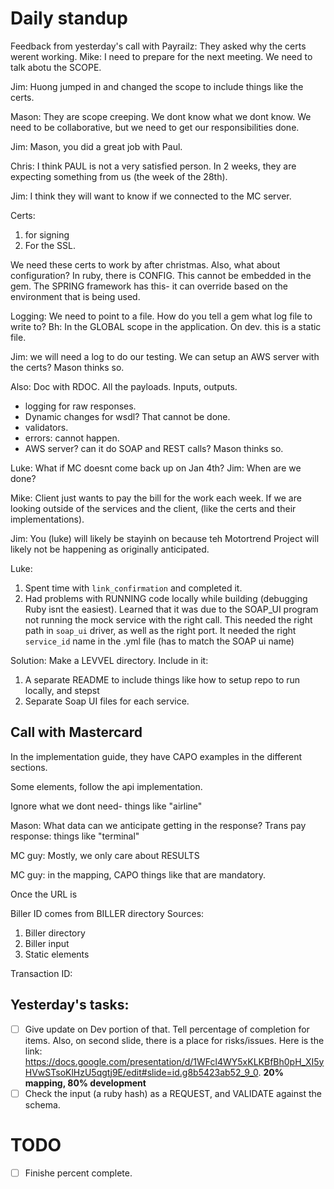# Daily standup

Feedback from yesterday's call with Payrailz:
They asked why the certs werent working.
Mike: I need to prepare for the next meeting. We need to talk abotu the SCOPE.

Jim: Huong jumped in and changed the scope to include things like the certs.

Mason: They are scope creeping. We dont know what we dont know. We need to be collaborative, but we need to get our responsibilities done.

Jim: Mason, you did a great job with Paul.

Chris: I think PAUL is not a very satisfied person. In 2 weeks, they are expecting something from us (the week of the 28th).

Jim: I think they will want to know if we connected to the MC server.

Certs:
1. for signing
2. For the SSL.

We need these certs to work by after christmas.
Also, what about configuration? In ruby, there is CONFIG. This cannot be embedded in the gem.
The SPRING framework has this- it can override based on the environment that is being used.

Logging: We need to point to a file.
How do you tell a gem what log file to write to?
Bh: In the GLOBAL scope in the application. On dev. this is a static file.

Jim: we will need a log to do our testing.
We can setup an AWS server with the certs? Mason thinks so.

Also: Doc with RDOC. All the payloads. Inputs, outputs.
- logging for raw responses.
- Dynamic changes for wsdl? That cannot be done.
- validators.
- errors: cannot happen.
- AWS server? can it do SOAP and REST calls? Mason thinks so.

Luke: What if MC doesnt come back up on Jan 4th?
Jim: When are we done?

Mike: Client just wants to pay the bill for the work each week.
If we are looking outside of the services and the client, (like the certs and their implementations).

Jim: You (luke) will likely be stayinh on because teh Motortrend Project will likely not be happening as originally anticipated.


Luke:
1. Spent time with `link_confirmation` and completed it.
2. Had problems with RUNNING code locally while building (debugging Ruby isnt the easiest). Learned that it was due to the SOAP_UI program not running the mock service with the right call.
This needed the right path in `soap_ui` driver, as well as the right port.
It needed the right `service_id` name in the .yml file (has to match the SOAP ui name)

Solution: Make a LEVVEL directory. Include in it:
1. A separate README to include things like how to setup repo to run locally, and stepst
2. Separate Soap UI files for each service.


## Call with Mastercard

In the implementation guide, they have CAPO examples in the different sections.

Some elements, follow the api implementation.

Ignore what we dont need- things like "airline"

Mason: What data can we anticipate getting in the response?
Trans pay response: things like "terminal"

MC guy: Mostly, we only care about RESULTS

MC guy: in the mapping, CAPO things like that are mandatory.

Once the URL is

Biller ID comes from BILLER directory
Sources:
1. Biller directory
2. Biller input
3. Static elements

Transaction ID:

## Yesterday's tasks:
- [ ] Give update on Dev portion of that. Tell percentage of completion for items. Also, on second slide, there is a place for risks/issues. Here is the link: https://docs.google.com/presentation/d/1WFcl4WY5xKLKBfBh0pH_XI5yHVwSTsoKlHzU5qgtj9E/edit#slide=id.g8b5423ab52_9_0.   **20% mapping, 80% development**
- [ ] Check the input (a ruby hash) as a REQUEST, and VALIDATE against the schema.

# TODO

- [ ] Finishe percent complete.